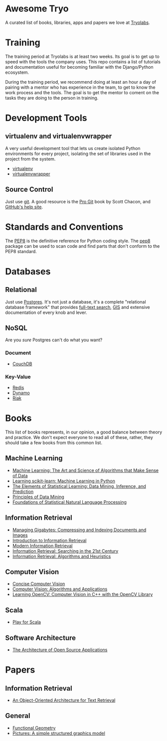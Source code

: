 # Awesome Tryo

A curated list of books, libraries, apps and papers we love at [Tryolabs][tryo].

[tryo]: http://tryolabs.com/

# Training

The training period at Tryolabs is at least two weeks. Its goal is to get up to
speed with the tools the company uses. This repo contains a list of tutorials
and documentation useful for becoming familiar with the Django/Python ecosystem.

During the training period, we recommend doing at least an hour a day of pairing
with a mentor who has experience in the team, to get to know the work process
and the tools. The goal is to get the mentor to coment on the tasks they are
doing to the person in training.

# Development Tools

## virtualenv and virtualenvwrapper

A very useful development tool that lets us create isolated Python environments
for every project, isolating the set of libraries used in the project from the
system.

* [virtualenv][venv]
* [virtualenvwrapper][venv-wrapper]

[venv]: https://virtualenv.pypa.io/en/latest/
[venv-wrapper]: http://virtualenvwrapper.readthedocs.org/en/latest/

## Source Control

Just use [git][git]. A good resource is the [Pro Git][pro-git] book by Scott
Chacon, and [GitHub's help site][gh-help].

[git]: http://git-scm.com/
[pro-git]: http://git-scm.com/book/en/v2
[gh-help]: https://help.github.com/articles/good-resources-for-learning-git-and-github/

# Standards and Conventions

The [PEP8][pep8] is the definitive reference for Python coding style. The
[pep8][pep8-py] package can be used to scan code and find parts that don't
conform to the PEP8 standard.

[pep8]: http://www.python.org/dev/peps/pep-0008/
[pep8-py]: https://pypi.python.org/pypi/pep8

# Databases

## Relational

Just use [Postgres][postgres]. It's not just a database, it's a complete
"relational database framework" that provides [full-text search][postgres-text],
[GIS][postgres-gis] and extensive documentation of every knob and lever.

[postgres]: http://www.postgresql.org/
[postgres-text]: http://www.postgresql.org/docs/8.3/static/textsearch.html
[postgres-gis]: http://postgis.net/

## NoSQL

Are you *sure* Postgres can't do what you want?

### Document

* [CouchDB][couch]

[mongo]: http://www.mongodb.org/
[couch]: http://couchdb.apache.org/

### Key-Value

* [Redis][redis]
* [Dynamo][dynamo]
* [Riak][riak]

[redis]: http://redis.io/
[dynamo]: http://aws.amazon.com/dynamodb/
[riak]: http://basho.com/riak/

# Books

This list of books represents, in our opinion, a good balance between theory and
practice. We don't expect everyone to read all of these, rather, they should
take a few books from this common list.

## Machine Learning

* [Machine Learning: The Art and Science of Algorithms that Make Sense of Data][ml-book]
* [Learning scikit-learn: Machine Learning in Python][learning-scikit-learn]
* [The Elements of Statistical Learning: Data Mining, Inference, and Prediction][elements-learning]
* [Principles of Data Mining][principles-dm]
* [Foundations of Statistical Natural Language Processing][foundations-nlp]

[ml-book]: http://www.cambridge.org/us/academic/subjects/computer-science/pattern-recognition-and-machine-learning/machine-learning-art-and-science-algorithms-make-sense-data
[learning-scikit-learn]: https://www.packtpub.com/big-data-and-business-intelligence/learning-scikit-learn-machine-learning-python
[elements-learning]: http://statweb.stanford.edu/~tibs/ElemStatLearn/
[principles-dm]: http://www.springer.com/computer/database+management+%26+information+retrieval/book/978-1-4471-4883-8
[foundations-nlp]: http://nlp.stanford.edu/fsnlp/

## Information Retrieval

* [Managing Gigabytes: Compressing and Indexing Documents and Images][managing-gb]
* [Introduction to Information Retrieval][intro-ir]
* [Modern Information Retrieval][modern-ir]
* [Information Retrieval: Searching in the 21st Century][ir-search-book]
* [Information Retrieval: Algorithms and Heuristics][ir-algorithms]

[managing-gb]: http://www.amazon.com/Managing-Gigabytes-Compressing-Multimedia-Information/dp/1558605703
[intro-ir]: http://nlp.stanford.edu/IR-book/
[modern-ir]: http://www.mir2ed.org/
[ir-search-book]: http://www.wiley.com/WileyCDA/WileyTitle/productCd-0470027622.html
[ir-algorithms]: http://www.springer.com/computer/ai/book/978-1-4020-3003-1

## Computer Vision

* [Concise Computer Vision][concise-cv]
* [Computer Vision: Algorithms and Applications][cv-algorithms]
* [Learning OpenCV: Computer Vision in C++ with the OpenCV Library][opencv-book]

[concise-cv]: http://www.springer.com/computer/image+processing/book/978-1-4471-6319-0
[cv-algorithms]: http://www.springer.com/computer/image+processing/book/978-1-84882-934-3
[opencv-book]: http://shop.oreilly.com/product/0636920022497.do

## Scala

* [Play for Scala][play-for-scala]

[play-for-scala]: http://www.manning.com/hilton/

## Software Architecture

* [The Architecture of Open Source Applications][aos-book]

[aos-book]: http://aosabook.org/en/index.html

# Papers

## Information Retrieval

* [An Object-Oriented Architecture for Text Retrieval][oo-text-retrieval]

## General

* [Functional Geometry][func-geom]
* [Pictures: A simple structured graphics model][pictures-paper]

[oo-text-retrieval]: http://citeseerx.ist.psu.edu/viewdoc/download?doi=10.1.1.53.820&rep=rep1&type=pdf
[func-geom]: https://cs.au.dk/~hosc/local/HOSC-15-4-pp349-365.pdf
[pictures-paper]: http://citeseerx.ist.psu.edu/viewdoc/download?doi=10.1.1.48.1524&rep=rep1&type=pdf
